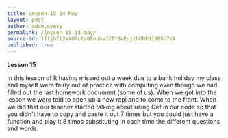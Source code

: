 ```yaml
---
title: Lesson 15 14 May
layout: post
author: adam.overy
permalink: /lesson-15-14-may/
source-id: 1ffjh7t2xXGfctr09nohvJ2TfBvEujzhDNFdiSBVo7zA
published: true
---
```

**Lesson 15**

In this lesson of It having missed out a week due to a bank holiday my class and myself were fairly out of practice with computing even though we had filled out the last homework document (some of us). When we got into the lesson we were told to open up a new repl and to come to the front. When we did that our teacher started talking about using Def in our code so that you didn't have to copy and paste it out 7 times but you could just have a function and play it 8 times substituting in each time the different questions and words.

